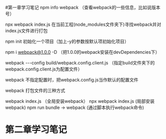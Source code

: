 #第一章学习笔记
npm info webpack  （查看webpack的一些信息，比如说版本号）

npx webpack index.js  在当前工程(node_modules文件夹下)寻找webpack并对index.js文件进行打包

npm init 初始化一个项目（加上-y的参数按默认项初始化项目）

npm i webpack@1.0.0 -D   （把1.0.0的webpack安装在devDependencies下）

webpack ---config build/webpack.config.client.js  （指定build文件夹下的webpack.config.client.js为配置文件）

webpack 不指定配置时，把webpack.config.js当作默认的配置文件


webpack 打包文件的三种方式

webpack index.js  （全局安装webpack）
npx webpack index.js (局部安装webpack)
npm run bundle  -> webpack (通过脚本执行webpack命令)

# 第二章学习笔记
